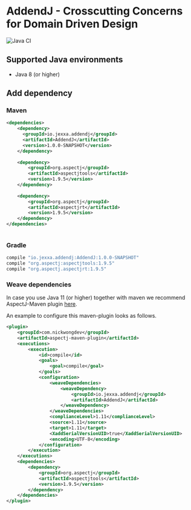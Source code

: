 # AddendJ - Crosscutting Concerns for Domain Driven Design 

![Java CI](https://github.com/repplix/AddendJ/workflows/Java%20CI/badge.svg)


## Supported Java environments
*   Java 8 (or higher)

## Add dependency

### Maven

```xml      
<dependencies>
    <dependency>
      <groupId>io.jexxa.addendj</groupId>
      <artifactId>AddendJ</artifactId>
      <version>1.0.0-SNAPSHOT</version>
    </dependency>
    
    <dependency>
        <groupId>org.aspectj</groupId>
        <artifactId>aspectjtools</artifactId>
        <version>1.9.5</version>
    </dependency>
    
    <dependency>
        <groupId>org.aspectj</groupId>
        <artifactId>aspectjrt</artifactId>
        <version>1.9.5</version>
    </dependency>
</dependencies>
 
```

### Gradle

```groovy
compile "io.jexxa.addendj:AddendJ:1.0.0-SNAPSHOT"
compile "org.aspectj:aspectjtools:1.9.5"
compile "org.aspectj.aspectjrt:1.9.5"
```          

### Weave dependencies

In case you use Java 11 (or higher) together with maven we recommend AspectJ-Maven plugin [here](https://github.com/nickwongdev/aspectj-maven-plugin).  

An example to configure this maven-plugin looks as follows.    
```xml
<plugin>
    <groupId>com.nickwongdev</groupId>
    <artifactId>aspectj-maven-plugin</artifactId>
    <executions>
        <execution>
            <id>compile</id>
            <goals>
                <goal>compile</goal>
            </goals>
            <configuration>
                <weaveDependencies>
                    <weaveDependency>
                        <groupId>io.jexxa.addendj</groupId>
                        <artifactId>AddendJ</artifactId>
                    </weaveDependency>
                </weaveDependencies>
                <complianceLevel>1.11</complianceLevel>
                <source>1.11</source>
                <target>1.11</target>
                <XaddSerialVersionUID>true</XaddSerialVersionUID>
                <encoding>UTF-8</encoding>
            </configuration>
        </execution>
    </executions>
    <dependencies>
        <dependency>
            <groupId>org.aspectj</groupId>
            <artifactId>aspectjtools</artifactId>
            <version>1.9.5</version>
        </dependency>
    </dependencies>
</plugin>
 ```
